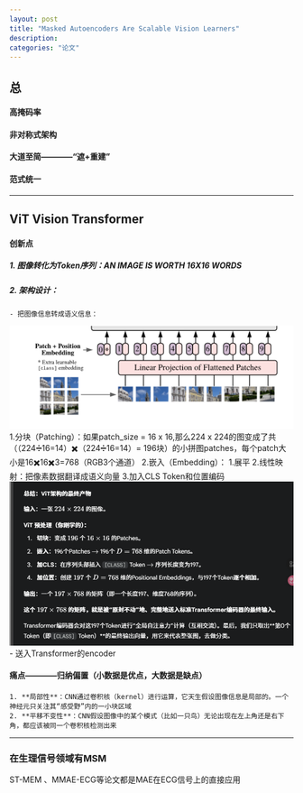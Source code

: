 ```yaml
---
layout: post
title: "Masked Autoencoders Are Scalable Vision Learners"
description: 
categories: "论文"
---
```

## 总
#### 高掩码率
#### 非对称式架构
#### 大道至简————“遮+重建”
#### 范式统一
-----------------------------

## ViT      Vision Transformer
#### 创新点
##### 1. 图像转化为Token序列：AN IMAGE IS WORTH 16X16 WORDS 
##### 2. 架构设计：
    - 把图像信息转成语义信息：
![alt text](/images/posts/论文项目/to_patch.png)
        1.分块（Patching）：如果patch_size = 16 x 16,那么224 x 224的图变成了共（（224➗16=14）✖️（224➗16=14）= 196块）的小拼图patches，每个patch大小是16✖️16✖️3=768（RGB3个通道）
        2.嵌入（Embedding）：
            1.展平
            2.线性映射：把像素数据翻译成语义向量
        3.加入CLS Token和位置编码
        ![alt text](/images/posts/论文项目/1.png)
    - 送入Transformer的encoder










#### 痛点————归纳偏置（小数据是优点，大数据是缺点）
    1. **局部性**：CNN通过卷积核（kernel）进行运算，它天生假设图像信息是局部的。一个神经元只关注其“感受野”内的一小块区域
    2. **平移不变性**：CNN假设图像中的某个模式（比如一只鸟）无论出现在左上角还是右下角，都应该被同一个卷积核检测出来


----------------------------

### 在生理信号领域有**MSM**
ST-MEM 、MMAE-ECG等论文都是MAE在ECG信号上的直接应用


